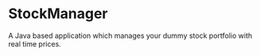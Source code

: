 # StockManager
A Java based application which manages your dummy stock portfolio with real time prices.
